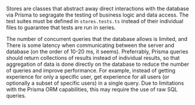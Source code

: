 Stores are classes that abstract away direct interactions with the database via Prisma to segragate the testing of business logic and data access. The test suites must be defined in `stores.tests.ts` instead of their individual files to guarantee that tests are run in series.

The number of concurrent queries that the database allows is limited, and There is some latency when communicating between the server and database (on the order of 10-20 ms, it seems). Preferrably, Prisma queries should return collections of results instead of individual results, so that aggregation of data is done directly on the database to reduce the number of queries and improve performance. For example, instead of getting experience for only a specific user, get experience for all users (or optionally a subset of specific users) in a single query. Due to limitations with the Prisma ORM capabilities, this may require the use of raw SQL queries.